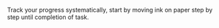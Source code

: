 Track your progress systematically, start by moving ink on paper step by step until completion of task.